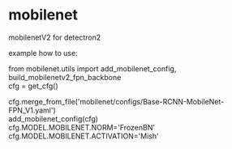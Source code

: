 # mobilenet
mobilenetV2 for detectron2<br>

example how to use:<br>

from mobilenet.utils import  add_mobilenet_config, build_mobilenetv2_fpn_backbone<br>
cfg = get_cfg()<br>

cfg.merge_from_file('mobilenet/configs/Base-RCNN-MobileNet-FPN_V1.yaml')<br>
add_mobilenet_config(cfg)<br>
cfg.MODEL.MOBILENET.NORM='FrozenBN'<br>
cfg.MODEL.MOBILENET.ACTIVATION='Mish'
